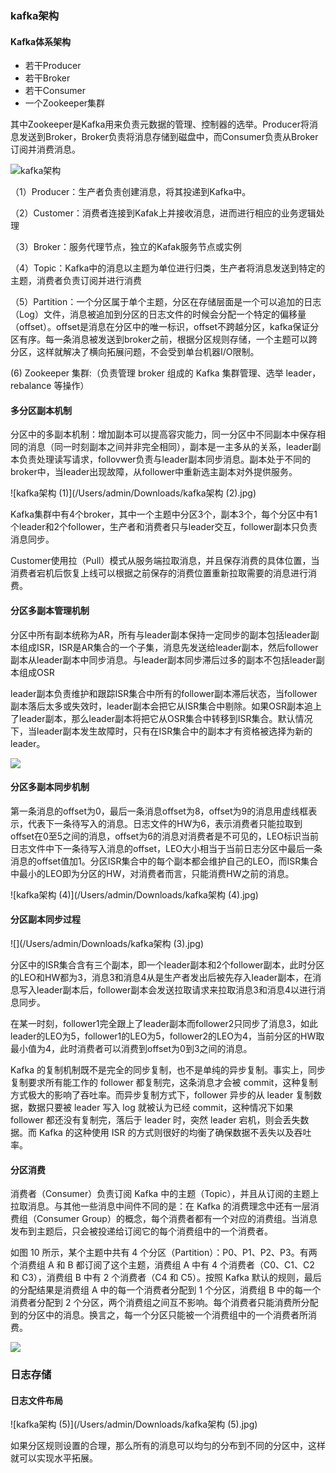 ### kafka架构

#### Kafka体系架构

- 若干Producer
- 若干Broker
- 若干Consumer
- 一个Zookeeper集群

其中Zookeeper是Kafka用来负责元数据的管理、控制器的选举。Producer将消息发送到Broker，Broker负责将消息存储到磁盘中，而Consumer负责从Broker订阅并消费消息。

![kafka架构](/Users/admin/Downloads/kafka架构.jpg)

（1）Producer：生产者负责创建消息，将其投递到Kafka中。

（2）Customer：消费者连接到Kafak上并接收消息，进而进行相应的业务逻辑处理

（3）Broker：服务代理节点，独立的Kafak服务节点或实例

（4）Topic：Kafka中的消息以主题为单位进行归类，生产者将消息发送到特定的主题，消费者负责订阅并进行消费

（5）Partition：一个分区属于单个主题，分区在存储层面是一个可以追加的日志（Log）文件，消息被追加到分区的日志文件的时候会分配一个特定的偏移量（offset）。offset是消息在分区中的唯一标识，offset不跨越分区，kafka保证分区有序。每一条消息被发送到broker之前，根据分区规则存储，一个主题可以跨分区，这样就解决了横向拓展问题，不会受到单台机器I/O限制。

   (6)  Zookeeper 集群:（负责管理 broker 组成的 Kafka 集群管理、选举 leader，rebalance 等操作）

#### 多分区副本机制

分区中的多副本机制：增加副本可以提高容灾能力，同一分区中不同副本中保存相同的消息（同一时刻副本之间并非完全相同），副本是一主多从的关系，leader副本负责处理读写请求，follovwer负责与leader副本同步消息。副本处于不同的broker中，当leader出现故障，从follower中重新选主副本对外提供服务。



![kafka架构 (1)](/Users/admin/Downloads/kafka架构 (2).jpg)



Kafka集群中有4个broker，其中一个主题中分区3个，副本3个，每个分区中有1个leader和2个follower，生产者和消费者只与leader交互，follower副本只负责消息同步。

Customer使用拉（Pull）模式从服务端拉取消息，并且保存消费的具体位置，当消费者宕机后恢复上线可以根据之前保存的消费位置重新拉取需要的消息进行消费。

#### 分区多副本管理机制

分区中所有副本统称为AR，所有与leader副本保持一定同步的副本包括leader副本组成ISR，ISR是AR集合的一个子集，消息先发送给leader副本，然后follower副本从leader副本中同步消息。与leader副本同步滞后过多的副本不包括leader副本组成OSR

leader副本负责维护和跟踪ISR集合中所有的follower副本滞后状态，当follower副本落后太多或失效时，leader副本会把它从ISR集合中剔除。如果OSR副本追上了leader副本，那么leader副本将把它从OSR集合中转移到ISR集合。默认情况下，当leader副本发生故障时，只有在ISR集合中的副本才有资格被选择为新的leader。

![](https://static001.geekbang.org/infoq/71/7151047ee2d674082674106f4033db0a.png)

#### 分区多副本同步机制

第一条消息的offset为0，最后一条消息offset为8，offset为9的消息用虚线框表示，代表下一条待写入的消息。日志文件的HW为6，表示消费者只能拉取到offset在0至5之间的消息，offset为6的消息对消费者是不可见的，LEO标识当前日志文件中下一条待写入消息的offset，LEO大小相当于当前日志分区中最后一条消息的offset值加1。分区ISR集合中的每个副本都会维护自己的LEO，而ISR集合中最小的LEO即为分区的HW，对消费者而言，只能消费HW之前的消息。

![kafka架构 (4)](/Users/admin/Downloads/kafka架构 (4).jpg)



#### 分区副本同步过程

![](/Users/admin/Downloads/kafka架构 (3).jpg)

分区中的ISR集合含有三个副本，即一个leader副本和2个follower副本，此时分区的LEO和HW都为3，消息3和消息4从是生产者发出后被先存入leader副本，在消息写入leader副本后，follower副本会发送拉取请求来拉取消息3和消息4以进行消息同步。

在某一时刻，follower1完全跟上了leader副本而follower2只同步了消息3，如此leader的LEO为5，follower1的LEO为5，follower2的LEO为4，当前分区的HW取最小值为4，此时消费者可以消费到offset为0到3之间的消息。

Kafka 的复制机制既不是完全的同步复制，也不是单纯的异步复制。事实上，同步复制要求所有能工作的 follower 都复制完，这条消息才会被 commit，这种复制方式极大的影响了吞吐率。而异步复制方式下，follower 异步的从 leader 复制数据，数据只要被 leader 写入 log 就被认为已经 commit，这种情况下如果 follower 都还没有复制完，落后于 leader 时，突然 leader 宕机，则会丢失数据。而 Kafka 的这种使用 ISR 的方式则很好的均衡了确保数据不丢失以及吞吐率。

#### 分区消费

消费者（Consumer）负责订阅 Kafka 中的主题（Topic），并且从订阅的主题上拉取消息。与其他一些消息中间件不同的是：在 Kafka 的消费理念中还有一层消费组（Consumer Group）的概念，每个消费者都有一个对应的消费组。当消息发布到主题后，只会被投递给订阅它的每个消费组中的一个消费者。

如图 10 所示，某个主题中共有 4 个分区（Partition）：P0、P1、P2、P3。有两个消费组 A 和 B 都订阅了这个主题，消费组 A 中有 4 个消费者（C0、C1、C2 和 C3），消费组 B 中有 2 个消费者（C4 和 C5）。按照 Kafka 默认的规则，最后的分配结果是消费组 A 中的每一个消费者分配到 1 个分区，消费组 B 中的每一个消费者分配到 2 个分区，两个消费组之间互不影响。每个消费者只能消费所分配到的分区中的消息。换言之，每一个分区只能被一个消费组中的一个消费者所消费。

![](https://static001.geekbang.org/infoq/b4/b49bfbda71189136892069bff1406b03.png)

### 日志存储

#### 日志文件布局

![kafka架构 (5)](/Users/admin/Downloads/kafka架构 (5).jpg)



如果分区规则设置的合理，那么所有的消息可以均匀的分布到不同的分区中，这样就可以实现水平拓展。

